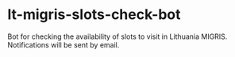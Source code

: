 # lt-migris-slots-check-bot
Bot for checking the availability of slots to visit in Lithuania MIGRIS. Notifications will be sent by email.
